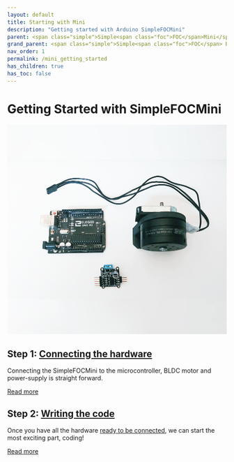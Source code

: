 ```yaml
---
layout: default
title: Starting with Mini
description: "Getting started with Arduino SimpleFOCMini"
parent: <span class="simple">Simple<span class="foc">FOC</span>Mini</span>
grand_parent: <span class="simple">Simple<span class="foc">FOC</span> Boards</span>
nav_order: 1
permalink: /mini_getting_started
has_children: true
has_toc: false
---
```

# Getting Started with <span class="simple">Simple<span class="foc">FOC</span>Mini</span>  

<img src="extras/Images/mini_gif1.gif" class="width50">

## Step 1: [Connecting the hardware](mini_connect_hardware)



Connecting the <span class="simple">Simple<span class="foc">FOC</span>Mini</span> to the microcontroller, BLDC motor and power-supply is straight forward. 

[Read more](mini_connect_hardware)

## Step 2: [Writing the code](mini_code)

Once you have all the hardware [ready to be connected](mini_connect_hardware), we can start the most exciting part, coding!

[Read more](mini_code)